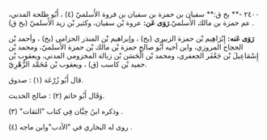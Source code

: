 ٢٤٠٠ -** بخ ق:** سفيان بن حمزة بن سفيان بن فروة الأَسلميّ (٤) ، أَبُو طلحة المدني، عم حمزة بن مالك الأَسلميّ.**رَوَى عَن:** عروة بْن سفيان، وكثير بْن زيد الأَسلميّ (بخ ق) .

**رَوَى عَنه:** إِبْرَاهِيم بْن حمزة الزبيري (بخ) ، وإبراهيم بْن المنذر الحزامي (بخ) ، وأحمد بْن الحجاج المروزي، وابن أخيه أَبُو صالح حمزة بْن مالك بْن حمزة الأَسلميّ، ومحمد بْن إِسْمَاعِيلَ بْن جَعْفَر الجعفري، ومحمد بْن الْحَسَن بْن زبالة المخزومي المدني، ويعقوب بْن حميد بْن كاسب (ق) ، ويعقوب بْن مُحَمَّد الزُّهْرِيّ.

قال أَبُو زُرْعَة (١) : صدوق.

وَقَال أَبُو حاتم (٢) : صالح الحديث.

وذكره ابنُ حِبَّان فِي كتاب "الثقات" (٣) .

روى له البخاري في "الأدب"وابن ماجه (٤) .